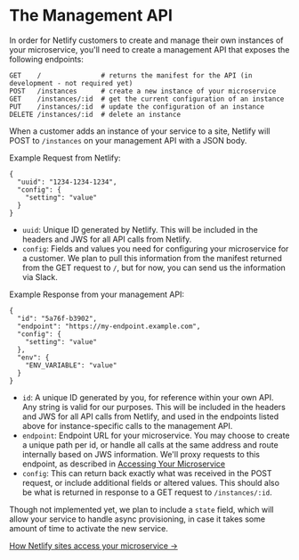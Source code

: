 # The Management API

In order for Netlify customers to create and manage their own instances of your microservice, you'll need to create a management API that exposes the following endpoints:

    GET    /               # returns the manifest for the API (in development - not required yet)
    POST   /instances      # create a new instance of your microservice
    GET    /instances/:id  # get the current configuration of an instance
    PUT    /instances/:id  # update the configuration of an instance
    DELETE /instances/:id  # delete an instance

When a customer adds an instance of your service to a site, Netlify will POST to `/instances` on your management API with a JSON body.

Example Request from Netlify:

    {
      "uuid": "1234-1234-1234",
      "config": {
        "setting": "value"
      }
    }

- `uuid`: Unique ID generated by Netlify. This will be included in the headers and JWS for all API calls from Netlify.
- `config`: Fields and values you need for configuring your microservice for a customer. We plan to pull this information from the manifest returned from the GET request to `/`, but for now, you can send us the information via Slack.

Example Response from your management API:

    {
      "id": "5a76f-b3902",
      "endpoint": "https://my-endpoint.example.com",
      "config": {
        "setting": "value"
      },
      "env": {
        "ENV_VARIABLE": "value"
      }
    }

- `id`: A unique ID generated by you, for reference within your own API. Any string is valid for our purposes. This will be included in the headers and JWS for all API calls from Netlify, and used in the endpoints listed above for instance-specific calls to the management API.
- `endpoint`: Endpoint URL for your microservice. You may choose to create a unique path per id, or handle all calls at the same address and route internally based on JWS information. We'll proxy requests to this endpoint, as described in [Accessing Your Microservice](your-microservice.md)
- `config`: This can return back exactly what was received in the POST request, or include additional fields or altered values. This should also be what is returned in response to a GET request to `/instances/:id`.

Though not implemented yet, we plan to include a `state` field, which will allow your service to handle async provisioning, in case it takes some amount of time to activate the new service.

[How Netlify sites access your microservice →](your-microservice.md)

